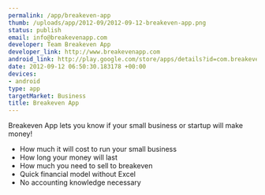 ```yaml
--- 
permalink: /app/breakeven-app
thumb: /uploads/app/2012-09/2012-09-12-breakeven-app.png
status: publish
email: info@breakevenapp.com
developer: Team Breakeven App
developer_link: http://www.breakevenapp.com
android_link: http://play.google.com/store/apps/details?id=com.breakeven.breakevenapp
date: 2012-09-12 06:50:30.183178 +00:00
devices: 
- android
type: app
targetMarket: Business
title: Breakeven App
---
```


Breakeven App lets you know if your small business or startup will make money!
- How much it will cost to run your small business
- How long your money will last
- How much you need to sell to breakeven
- Quick financial model without Excel
- No accounting knowledge necessary
